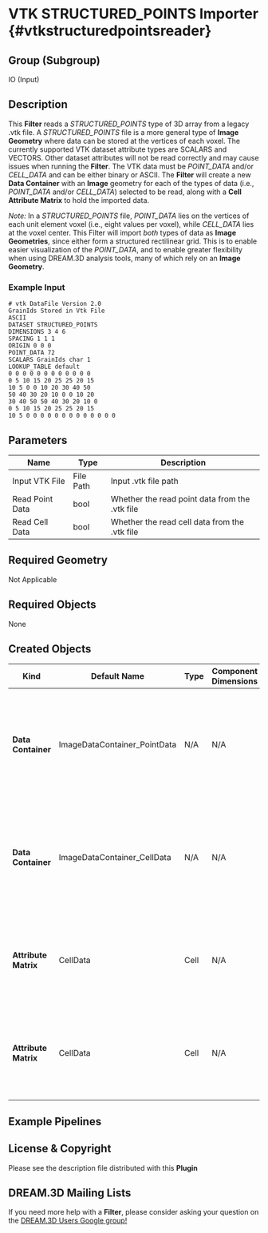 VTK STRUCTURED_POINTS Importer  {#vtkstructuredpointsreader}
============

## Group (Subgroup) ##

IO (Input)

## Description ##

This **Filter** reads a _STRUCTURED_POINTS_ type of 3D array from a legacy .vtk file. A _STRUCTURED_POINTS_ file is a more general type of **Image Geometry** where data can be stored at the vertices of each voxel. The currently supported VTK dataset attribute types are SCALARS and VECTORS. Other dataset attributes will not be read correctly and may cause issues when running the **Filter**. The VTK data must be _POINT_DATA_ and/or _CELL_DATA_ and can be either binary or ASCII. The **Filter** will create a new **Data Container** with an **Image** geometry for each of the types of data (i.e., _POINT_DATA_ and/or _CELL_DATA_) selected to be read, along with a **Cell Attribute Matrix** to hold the imported data.

*Note:* In a _STRUCTURED_POINTS_ file, _POINT_DATA_ lies on the vertices of each unit element voxel (i.e., eight values per voxel), while _CELL_DATA_ lies at the voxel center.  This Filter will import *both* types of data as **Image Geometries**, since either form a structured rectilinear grid.  This is to enable easier visualization of the _POINT_DATA_, and to enable greater flexibility when using DREAM.3D analysis tools, many of which rely on an **Image Geometry**.

### Example Input ###

    # vtk DataFile Version 2.0
    GrainIds Stored in Vtk File
    ASCII
    DATASET STRUCTURED_POINTS
    DIMENSIONS 3 4 6
    SPACING 1 1 1
    ORIGIN 0 0 0
    POINT_DATA 72
    SCALARS GrainIds char 1
    LOOKUP_TABLE default
    0 0 0 0 0 0 0 0 0 0 0 0
    0 5 10 15 20 25 25 20 15
    10 5 0 0 10 20 30 40 50
    50 40 30 20 10 0 0 10 20
    30 40 50 50 40 30 20 10 0
    0 5 10 15 20 25 25 20 15
    10 5 0 0 0 0 0 0 0 0 0 0 0 0 0


## Parameters ##

| Name | Type | Description |
|------|------|-------------|
| Input VTK File | File Path | Input .vtk file path |
| Read Point Data | bool | Whether the read point data from the .vtk file |
| Read Cell Data | bool | Whether the read cell data from the .vtk file |

## Required Geometry ##

Not Applicable

## Required Objects ##

None

## Created Objects ##

| Kind | Default Name | Type | Component Dimensions | Description |
|------|--------------|------|----------------------|-------------|
| **Data Container** | ImageDataContainer_PointData | N/A | N/A | Created **Data Container** name with an **Image Geometry** storing POINT_DATA. Only created if _Read Point Data_ is checked |
| **Data Container** | ImageDataContainer_CellData | N/A | N/A | Created **Data Container** name with an **Image Geometry** storing CELL_DATA. Only created if _Read Cell Data_ is checked |
| **Attribute Matrix** | CellData | Cell | N/A | Created **Cell Attribute Matrix** storing POINT_DATA. Only created if _Read Point Data_ is checked |
| **Attribute Matrix** | CellData | Cell | N/A | Created **Cell Attribute Matrix** storing CELL_DATA. Only created if _Read Cell Data_ is checked |

## Example Pipelines ##



## License & Copyright ##

Please see the description file distributed with this **Plugin**

## DREAM.3D Mailing Lists ##

If you need more help with a **Filter**, please consider asking your question on the [DREAM.3D Users Google group!](https://groups.google.com/forum/?hl=en#!forum/dream3d-users)


